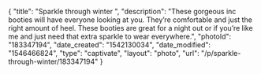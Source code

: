 {
    "title": "Sparkle through winter ",
    "description": "These gorgeous inc booties will have everyone looking at you. They’re comfortable and just the right amount of heel. These booties are great for a night out or if you’re like me and just need that extra sparkle to wear everywhere.",
    "photoId": "183347194",
    "date_created": "1542130034",
    "date_modified": "1546466824",
    "type": "captivate",
    "layout": "photo",
    "url": "\/p\/sparkle-through-winter\/183347194"
}